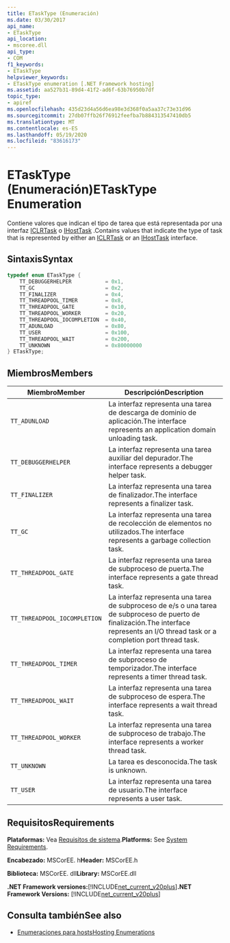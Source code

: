 ```yaml
---
title: ETaskType (Enumeración)
ms.date: 03/30/2017
api_name:
- ETaskType
api_location:
- mscoree.dll
api_type:
- COM
f1_keywords:
- ETaskType
helpviewer_keywords:
- ETaskType enumeration [.NET Framework hosting]
ms.assetid: aa527b31-89d4-41f2-ad6f-63b76950b7df
topic_type:
- apiref
ms.openlocfilehash: 435d23d4a56d6ea98e3d368f0a5aa37c73e31d96
ms.sourcegitcommit: 27db07ffb26f76912feefba7b884313547410db5
ms.translationtype: MT
ms.contentlocale: es-ES
ms.lasthandoff: 05/19/2020
ms.locfileid: "83616173"
---
```

# <a name="etasktype-enumeration"></a><span data-ttu-id="f3602-102">ETaskType (Enumeración)</span><span class="sxs-lookup"><span data-stu-id="f3602-102">ETaskType Enumeration</span></span>
<span data-ttu-id="f3602-103">Contiene valores que indican el tipo de tarea que está representada por una interfaz [ICLRTask](../../../../docs/framework/unmanaged-api/hosting/iclrtask-interface.md) o [IHostTask](ihosttask-interface.md) .</span><span class="sxs-lookup"><span data-stu-id="f3602-103">Contains values that indicate the type of task that is represented by either an [ICLRTask](../../../../docs/framework/unmanaged-api/hosting/iclrtask-interface.md) or an [IHostTask](ihosttask-interface.md) interface.</span></span>  
  
## <a name="syntax"></a><span data-ttu-id="f3602-104">Sintaxis</span><span class="sxs-lookup"><span data-stu-id="f3602-104">Syntax</span></span>  
  
```cpp  
typedef enum ETaskType {  
    TT_DEBUGGERHELPER           = 0x1,  
    TT_GC                       = 0x2,  
    TT_FINALIZER                = 0x4,  
    TT_THREADPOOL_TIMER         = 0x8,  
    TT_THREADPOOL_GATE          = 0x10,  
    TT_THREADPOOL_WORKER        = 0x20,  
    TT_THREADPOOL_IOCOMPLETION  = 0x40,  
    TT_ADUNLOAD                 = 0x80,  
    TT_USER                     = 0x100,  
    TT_THREADPOOL_WAIT          = 0x200,  
    TT_UNKNOWN                  = 0x80000000  
} ETaskType;  
```  
  
## <a name="members"></a><span data-ttu-id="f3602-105">Miembros</span><span class="sxs-lookup"><span data-stu-id="f3602-105">Members</span></span>  
  
|<span data-ttu-id="f3602-106">Miembro</span><span class="sxs-lookup"><span data-stu-id="f3602-106">Member</span></span>|<span data-ttu-id="f3602-107">Descripción</span><span class="sxs-lookup"><span data-stu-id="f3602-107">Description</span></span>|  
|------------|-----------------|  
|`TT_ADUNLOAD`|<span data-ttu-id="f3602-108">La interfaz representa una tarea de descarga de dominio de aplicación.</span><span class="sxs-lookup"><span data-stu-id="f3602-108">The interface represents an application domain unloading task.</span></span>|  
|`TT_DEBUGGERHELPER`|<span data-ttu-id="f3602-109">La interfaz representa una tarea auxiliar del depurador.</span><span class="sxs-lookup"><span data-stu-id="f3602-109">The interface represents a debugger helper task.</span></span>|  
|`TT_FINALIZER`|<span data-ttu-id="f3602-110">La interfaz representa una tarea de finalizador.</span><span class="sxs-lookup"><span data-stu-id="f3602-110">The interface represents a finalizer task.</span></span>|  
|`TT_GC`|<span data-ttu-id="f3602-111">La interfaz representa una tarea de recolección de elementos no utilizados.</span><span class="sxs-lookup"><span data-stu-id="f3602-111">The interface represents a garbage collection task.</span></span>|  
|`TT_THREADPOOL_GATE`|<span data-ttu-id="f3602-112">La interfaz representa una tarea de subproceso de puerta.</span><span class="sxs-lookup"><span data-stu-id="f3602-112">The interface represents a gate thread task.</span></span>|  
|`TT_THREADPOOL_IOCOMPLETION`|<span data-ttu-id="f3602-113">La interfaz representa una tarea de subproceso de e/s o una tarea de subproceso de puerto de finalización.</span><span class="sxs-lookup"><span data-stu-id="f3602-113">The interface represents an I/O thread task or a completion port thread task.</span></span>|  
|`TT_THREADPOOL_TIMER`|<span data-ttu-id="f3602-114">La interfaz representa una tarea de subproceso de temporizador.</span><span class="sxs-lookup"><span data-stu-id="f3602-114">The interface represents a timer thread task.</span></span>|  
|`TT_THREADPOOL_WAIT`|<span data-ttu-id="f3602-115">La interfaz representa una tarea de subproceso de espera.</span><span class="sxs-lookup"><span data-stu-id="f3602-115">The interface represents a wait thread task.</span></span>|  
|`TT_THREADPOOL_WORKER`|<span data-ttu-id="f3602-116">La interfaz representa una tarea de subproceso de trabajo.</span><span class="sxs-lookup"><span data-stu-id="f3602-116">The interface represents a worker thread task.</span></span>|  
|`TT_UNKNOWN`|<span data-ttu-id="f3602-117">La tarea es desconocida.</span><span class="sxs-lookup"><span data-stu-id="f3602-117">The task is unknown.</span></span>|  
|`TT_USER`|<span data-ttu-id="f3602-118">La interfaz representa una tarea de usuario.</span><span class="sxs-lookup"><span data-stu-id="f3602-118">The interface represents a user task.</span></span>|  
  
## <a name="requirements"></a><span data-ttu-id="f3602-119">Requisitos</span><span class="sxs-lookup"><span data-stu-id="f3602-119">Requirements</span></span>  
 <span data-ttu-id="f3602-120">**Plataformas:** Vea [Requisitos de sistema](../../get-started/system-requirements.md).</span><span class="sxs-lookup"><span data-stu-id="f3602-120">**Platforms:** See [System Requirements](../../get-started/system-requirements.md).</span></span>  
  
 <span data-ttu-id="f3602-121">**Encabezado:** MSCorEE. h</span><span class="sxs-lookup"><span data-stu-id="f3602-121">**Header:** MSCorEE.h</span></span>  
  
 <span data-ttu-id="f3602-122">**Biblioteca:** MSCorEE. dll</span><span class="sxs-lookup"><span data-stu-id="f3602-122">**Library:** MSCorEE.dll</span></span>  
  
 <span data-ttu-id="f3602-123">**.NET Framework versiones:**[!INCLUDE[net_current_v20plus](../../../../includes/net-current-v20plus-md.md)]</span><span class="sxs-lookup"><span data-stu-id="f3602-123">**.NET Framework Versions:** [!INCLUDE[net_current_v20plus](../../../../includes/net-current-v20plus-md.md)]</span></span>  
  
## <a name="see-also"></a><span data-ttu-id="f3602-124">Consulta también</span><span class="sxs-lookup"><span data-stu-id="f3602-124">See also</span></span>

- [<span data-ttu-id="f3602-125">Enumeraciones para hosts</span><span class="sxs-lookup"><span data-stu-id="f3602-125">Hosting Enumerations</span></span>](hosting-enumerations.md)
